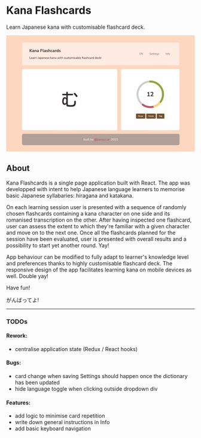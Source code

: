 # Kana Flashcards

Learn Japanese kana with customisable flashcard deck.

![App preview recording](docs/screenrecording.gif)

## About

Kana Flashcards is a single page application built with React. The app was developped with intent to help Japanese language learners to memorise basic Japanese syllabaries: hiragana and katakana.

On each learning session user is presented with a sequence of randomly chosen flashcards containing a kana character on one side and its romanised transcription on the other. After having inspected one flashcard, user can assess the extent to which they're familiar with a given character and move on to the next one. Once all the flashcards planned for the session have been evaluated, user is presented with overall results and a possibility to start yet another round. Yay!

App behaviour can be modified to fully adapt to learner's knowledge level and preferences thanks to highly customisable flashcard deck. The responsive design of the app facilitates learning kana on mobile devices as well. Double yay!

Have fun!

がんばってよ!

---

### TODOs

#### Rework:
- centralise application state (Redux / React hooks)

#### Bugs:
- card change when saving Settings should happen once the dictionary has been updated
- hide language toggle when clicking outside dropdown div

#### Features:
- add logic to minimise card repetition
- write down general instructions in Info
- add basic keyboard navigation
